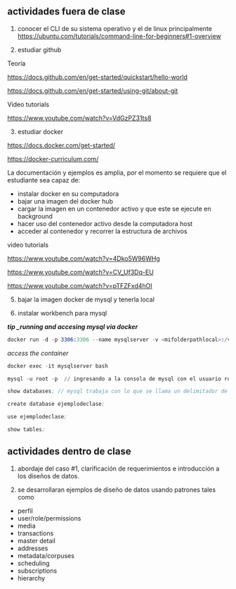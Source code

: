 

## actividades fuera de clase

1. conocer el CLI de su sistema operativo y el de linux principalmente 
https://ubuntu.com/tutorials/command-line-for-beginners#1-overview 

2. estudiar github

Teoría 

https://docs.github.com/en/get-started/quickstart/hello-world 

https://docs.github.com/en/get-started/using-git/about-git 


Video tutorials 

https://www.youtube.com/watch?v=VdGzPZ31ts8 


3. estudiar docker

https://docs.docker.com/get-started/ 

https://docker-curriculum.com/ 

La documentación y ejemplos es amplia, por el momento se requiere que el estudiante sea capaz de: 
- instalar docker en su computadora
- bajar una imagen del docker hub
- cargar la imagen en un contenedor activo y que este se ejecute en background
- hacer uso del contenedor activo desde la computadora host
- acceder al contenedor y recorrer la estructura de archivos

video tutorials 

https://www.youtube.com/watch?v=4Dko5W96WHg 

https://www.youtube.com/watch?v=CV_Uf3Dq-EU 

https://www.youtube.com/watch?v=pTFZFxd4hOI 


5. bajar la imagen docker de mysql y tenerla local 

6. instalar workbench para mysql 

***tip _running and accesing mysql via docker***

```s
docker run -d -p 3306:3306 --name mysqlserver -v <mifolderpathlocal>:/var/lib/mysql -e MYSQL_ROOT_PASSWORD=123456 mysql
```

_access the container_

```s
docker exec -it mysqlserver bash

mysql -u root -p  // ingresando a la consola de mysql con el usuario root y me va a pedir el password 

show databases; // mysql trabaja con lo que se llama un delimitador de instrucción que es por default el ; , pero se puede cambiar

create database ejemplodeclase;

use ejemplodeclase;

show tables;

```


## actividades dentro de clase

1. abordaje del caso #1, clarificación de requerimientos e introducción a los diseños de datos.

2. se desarrollaran ejemplos de diseño de datos usando patrones tales como 
- perfil 
- user/role/permissions
- media
- transactions
- master detail
- addresses
- metadata/corpuses
- scheduling
- subscriptions
- hierarchy 

